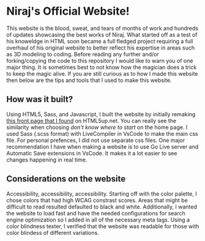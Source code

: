 # Niraj's Official Website!
This website is the blood, sweat, and tears of months of work and hundreds of updates showcasing the best works of Niraj. What started off as a test of his knoweldge in HTML soon
became a full fledged project requiring a full overhaul of his original website to better reflect his expertise in areas such as 3D modeling to coding. Before reading any further and/or
forking/copying the code to this repository I would like to warn you of one major thing. It is sometimes best to not know how the magician does a trick to keep the magic alive. If you are still curious
as to how I made this website then below are the tips and tools that I used to make this website. 

## How was it built?
Using HTML5, Sass, and Javascript, I built the website by initially remaking [this front page that I found](https://html5up.net/forty) on HTML5up.net. You can really see the similarity when choosing *don't 
know where to start* on the home page. I used Sass (.scss format) with LiveCompiler in VsCode to make the main css file. For personal prefences, I did not use separate css files. One major recommendation I have 
when making a website is to use Go Live server and Automatic Save extensions in VsCode. It makes it a lot easier to see changes happening in real time. 

## Considerations on the website
Accessibility, accessibility, accessibility. Starting off with the color palette, I chose colors that had high WCAG constrast scores. Areas that might be difficult to read resulted defaulted to black and white.
Additionally, I wanted the website to load fast and have the needed configurations for search engine optimization so I added in all of the necessary meta tags. Using a color blindness tester, I verified that the website
was readable for those with color blindess of different variations.


